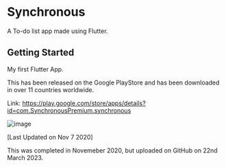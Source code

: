 # Synchronous  

A To-do list app made using Flutter. 

## Getting Started
My first Flutter App. 

This has been released on the Google PlayStore and has been downloaded in over 11 countries worldwide. 

Link:  https://play.google.com/store/apps/details?id=com.SynchronousPremium.synchronous

![image](https://user-images.githubusercontent.com/110815021/226717360-400a8109-4e0a-46ec-8632-104663074e9d.png)

[Last Updated on Nov 7 2020]

This was completed in Novemeber 2020, but uploaded on GitHub on 22nd March 2023. 
 
